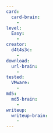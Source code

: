 ```yaml
---
card:
  card-brain:
    -
level:
  Easy:
    -
creator:
  d4t4s3c:
    -
download:
  url-brain:
    -
tested:
  VMware:
    -
md5:
  md5-brain:
    -
writeup:
  writeup-brain:
    -
---
```

